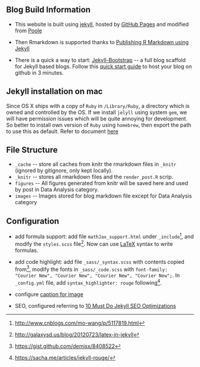 
## Blog Build Information

- This website is built using [jekyll](https://jekyllrb.com), hosted by [GitHub Pages](https://pages.github.com) and modified from [Poole](https://github.com/poole/poole)

- Then Rmarkdown is supported thanks to [Publishing R Markdown using Jekyll](https://chepec.se/2014/07/16/knitr-jekyll.html) 

- There is a quick a way to start: [Jekyll-Bootstrap](http://jekyllbootstrap.com) -- a full blog scaffold for Jekyll based blogs. Follow this [quick start guide](http://jekyllbootstrap.com/usage/jekyll-quick-start.html) to host your blog on github in 3 minutes.


## Jekyll installation on mac

Since OS X ships with a copy of `Ruby` in `/Library/Ruby`, a directory which is owned and controlled by the OS. If we install `jelyll` using system `gem`, we will have permission issues which will be quite annoying for development. So better to install own version of `Ruby` using `homebrew`, then export the path to use this as default. Refer to document [here](https://jekyllrb.com/docs/troubleshooting/#jekyll--mac-os-x-1011) 
    
## File Structure

- `_cache` -- store all caches from knitr the rmarkdown files in `_knitr` (ignored by gitignore, only kept locally).
- `_knitr` -- stores all rmarkdown files and the `render_post.R` scrip.
- `figures` -- All figures generated from knitr will be saved here and used by post in Data Analysis category.
- `images` -- Images stored for blog markdown file except for Data Analysis category


## Configuration

- add formula support: add file `mathJax_support.html` under `_include`[^1], and modify the `styles.scss` file[^2]. Now can use [LaTeX](https://en.wikibooks.org/wiki/LaTeX/Mathematics) syntax to write formulas.
  [^1]: http://www.cnblogs.com/mo-wang/p/5117819.html
  [^2]: http://galaxysd.us/blog/20120723/latex-in-jekyll
  
- add code highlight: add file `_sass/_syntax.scss` with contents copied from[^3], modify the fonts in `_sass/_code.scss` with `font-family:  "Courier New", "Courier New", "Courier New", "Courier New";`. In `_config.yml` file, add `syntax_highlighter: rouge` following[^4].
  [^3]: https://gist.github.com/demisx/8408522
  [^4]: https://sacha.me/articles/jekyll-rouge/

- configure [caption for image](https://stackoverflow.com/questions/19331362/using-an-image-caption-in-markdown-jekyll) 

- SEO, configured referring to [10 Must Do Jekyll SEO Optimizations](https://blog.webjeda.com/optimize-jekyll-seo/)   


  
  




